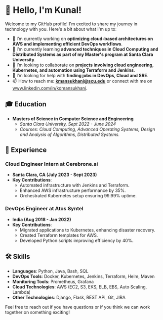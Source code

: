 # 👋 Hello, I'm Kunal!

Welcome to my GitHub profile! I'm excited to share my journey in technology with you. Here's a bit about what I'm up to:


- 🔭 I’m currently working on **optimizing cloud-based architectures on AWS and implementing efficient DevOps workflows**.
- 🌱 I’m currently learning **advanced techniques in Cloud Computing and Distributed Systems as part of my Master's program at Santa Clara University**.
- 👯 I’m looking to collaborate on **projects involving cloud engineering, Kubernetes, and automation using Terraform and Jenkins**.
- 🤔 I’m looking for help with **finding jobs in DevOps, Cloud and SRE**.
- 📫 How to reach me: **kmansukhani@scu.edu** or connect with me on www.linkedin.com/in/kdmansukhani.

## 🎓 Education

- **Masters of Science in Computer Science and Engineering**
  - *Santa Clara University, Sept 2022 - June 2024*
  - *Courses: Cloud Computing, Advanced Operating Systems, Design and Analysis of Algorithms, Distributed Systems.*

## 💼 Experience

### Cloud Engineer Intern at Cerebrone.ai
- **Santa Clara, CA (July 2023 - Sept 2023)**
- **Key Contributions**:
  - Automated infrastructure with Jenkins and Terraform.
  - Enhanced AWS infrastructure performance by 35%.
  - Orchestrated Kubernetes setup ensuring 99.99% uptime.

### DevOps Engineer at Atos Syntel
- **India (Aug 2018 - Jan 2022)**
- **Key Contributions**:
  - Migrated applications to Kubernetes, enhancing disaster recovery.
  - Created Terraform templates for AWS.
  - Developed Python scripts improving efficiency by 40%.

## 🛠 Skills
- **Languages**: Python, Java, Bash, SQL
- **DevOps Tools**: Docker, Kubernetes, Jenkins, Terraform, Helm, Maven
- **Monitoring Tools**: Prometheus, Grafana
- **Cloud Technologies**: AWS (EC2, S3, EKS, ELB, EBS, Auto Scaling, Lambda)
- **Other Technologies**: Django, Flask, REST API, Git, JIRA

Feel free to reach out if you have questions or if you think we can work together on something exciting!
